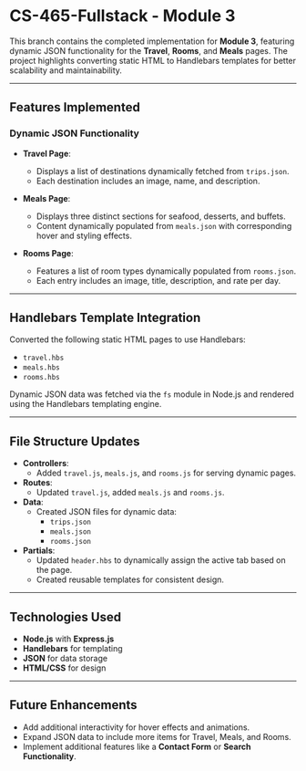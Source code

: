 # CS-465-Fullstack - Module 3

This branch contains the completed implementation for **Module 3**, featuring dynamic JSON functionality for the **Travel**, **Rooms**, and **Meals** pages. The project highlights converting static HTML to Handlebars templates for better scalability and maintainability.

---

## Features Implemented

### Dynamic JSON Functionality
- **Travel Page**:
  - Displays a list of destinations dynamically fetched from `trips.json`.
  - Each destination includes an image, name, and description.

- **Meals Page**:
  - Displays three distinct sections for seafood, desserts, and buffets.
  - Content dynamically populated from `meals.json` with corresponding hover and styling effects.

- **Rooms Page**:
  - Features a list of room types dynamically populated from `rooms.json`.
  - Each entry includes an image, title, description, and rate per day.

---

## Handlebars Template Integration

Converted the following static HTML pages to use Handlebars:
- `travel.hbs`
- `meals.hbs`
- `rooms.hbs`

Dynamic JSON data was fetched via the `fs` module in Node.js and rendered using the Handlebars templating engine.

---

## File Structure Updates
- **Controllers**:
  - Added `travel.js`, `meals.js`, and `rooms.js` for serving dynamic pages.
- **Routes**:
  - Updated `travel.js`, added `meals.js` and `rooms.js`.
- **Data**:
  - Created JSON files for dynamic data:
    - `trips.json`
    - `meals.json`
    - `rooms.json`
- **Partials**:
  - Updated `header.hbs` to dynamically assign the active tab based on the page.
  - Created reusable templates for consistent design.

---

## Technologies Used
- **Node.js** with **Express.js**
- **Handlebars** for templating
- **JSON** for data storage
- **HTML/CSS** for design

---

## Future Enhancements
- Add additional interactivity for hover effects and animations.
- Expand JSON data to include more items for Travel, Meals, and Rooms.
- Implement additional features like a **Contact Form** or **Search Functionality**.
